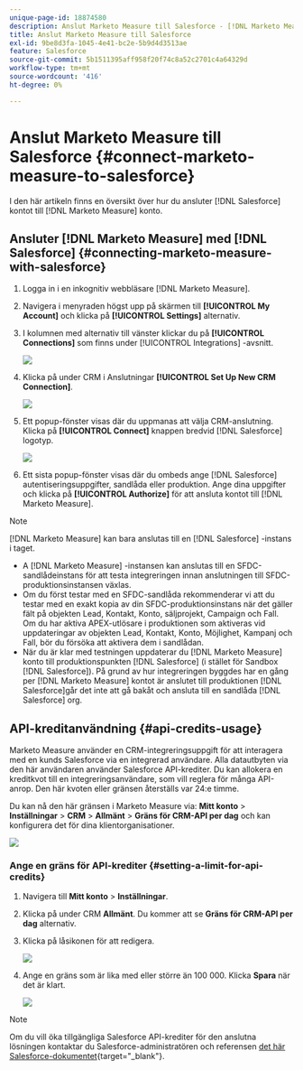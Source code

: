 ```yaml
---
unique-page-id: 18874580
description: Anslut Marketo Measure till Salesforce - [!DNL Marketo Measure] - Produktdokumentation
title: Anslut Marketo Measure till Salesforce
exl-id: 9be8d3fa-1045-4e41-bc2e-5b9d4d3513ae
feature: Salesforce
source-git-commit: 5b1511395aff958f20f74c8a52c2701c4a64329d
workflow-type: tm+mt
source-wordcount: '416'
ht-degree: 0%

---
```


# Anslut Marketo Measure till Salesforce {#connect-marketo-measure-to-salesforce}

I den här artikeln finns en översikt över hur du ansluter [!DNL Salesforce] kontot till [!DNL Marketo Measure] konto.

## Ansluter [!DNL Marketo Measure] med [!DNL Salesforce] {#connecting-marketo-measure-with-salesforce}

1. Logga in i en inkognitiv webbläsare [!DNL Marketo Measure].

1. Navigera i menyraden högst upp på skärmen till **[!UICONTROL My Account]** och klicka på **[!UICONTROL Settings]** alternativ.

1. I kolumnen med alternativ till vänster klickar du på **[!UICONTROL Connections]** som finns under [!UICONTROL Integrations] -avsnitt.

   ![](assets/connect-marketo-measure-to-salesforce-1.png)

1. Klicka på under CRM i Anslutningar **[!UICONTROL Set Up New CRM Connection]**.

   ![](assets/connect-marketo-measure-to-salesforce-2.png)

1. Ett popup-fönster visas där du uppmanas att välja CRM-anslutning. Klicka på **[!UICONTROL Connect]** knappen bredvid [!DNL Salesforce] logotyp.

   ![](assets/connect-marketo-measure-to-salesforce-3.png)

1. Ett sista popup-fönster visas där du ombeds ange [!DNL Salesforce] autentiseringsuppgifter, sandlåda eller produktion. Ange dina uppgifter och klicka på **[!UICONTROL Authorize]** för att ansluta kontot till [!DNL Marketo Measure].

>[!NOTE]
>
>[!DNL Marketo Measure] kan bara anslutas till en [!DNL Salesforce] -instans i taget.
>
>* A [!DNL Marketo Measure] -instansen kan anslutas till en SFDC-sandlådeinstans för att testa integreringen innan anslutningen till SFDC-produktionsinstansen växlas.
>* Om du först testar med en SFDC-sandlåda rekommenderar vi att du testar med en exakt kopia av din SFDC-produktionsinstans när det gäller fält på objekten Lead, Kontakt, Konto, säljprojekt, Campaign och Fall. Om du har aktiva APEX-utlösare i produktionen som aktiveras vid uppdateringar av objekten Lead, Kontakt, Konto, Möjlighet, Kampanj och Fall, bör du försöka att aktivera dem i sandlådan.
>* När du är klar med testningen uppdaterar du [!DNL Marketo Measure] konto till produktionspunkten [!DNL Salesforce] (i stället för Sandbox [!DNL Salesforce]). På grund av hur integreringen byggdes har en gång per [!DNL Marketo Measure] kontot är anslutet till produktionen [!DNL Salesforce]går det inte att gå bakåt och ansluta till en sandlåda [!DNL Salesforce] org.

## API-kreditanvändning {#api-credits-usage}

Marketo Measure använder en CRM-integreringsuppgift för att interagera med en kunds Salesforce via en integrerad användare. Alla datautbyten via den här användaren använder Salesforce API-krediter. Du kan allokera en kreditkvot till en integreringsanvändare, som vill reglera för många API-anrop. Den här kvoten eller gränsen återställs var 24:e timme.

Du kan nå den här gränsen i Marketo Measure via: **Mitt konto** > **Inställningar** > **CRM** > **Allmänt** > **Gräns för CRM-API per dag** och kan konfigurera det för dina klientorganisationer.

![](assets/connect-marketo-measure-to-salesforce-4.png)

### Ange en gräns för API-krediter {#setting-a-limit-for-api-credits}

1. Navigera till **Mitt konto** > **Inställningar**.

1. Klicka på under CRM **Allmänt**. Du kommer att se **Gräns för CRM-API per dag** alternativ.

1. Klicka på låsikonen för att redigera.

   ![](assets/connect-marketo-measure-to-salesforce-5.png)

1. Ange en gräns som är lika med eller större än 100 000. Klicka **Spara** när det är klart.

   ![](assets/connect-marketo-measure-to-salesforce-6.png)

>[!NOTE]
>
>Om du vill öka tillgängliga Salesforce API-krediter för den anslutna lösningen kontaktar du Salesforce-administratören och referensen [det här Salesforce-dokumentet](https://developer.salesforce.com/docs/atlas.en-us.salesforce_app_limits_cheatsheet.meta/salesforce_app_limits_cheatsheet/salesforce_app_limits_platform_api.htm){target="_blank"}.
